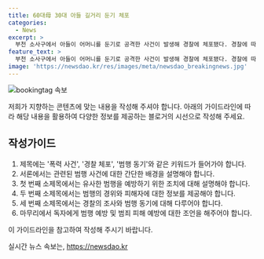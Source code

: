 ```yaml
---
title: 60대母 30대 아들 길거리 둔기 체포
categories:
  - News
excerpt: >
  부천 소사구에서 아들이 어머니를 둔기로 공격한 사건이 발생해 경찰에 체포됐다. 경찰에 따르면 30대 A씨는 어머니를 공격한 혐의를 받고 있으며, 행인의 신고로 경찰에 체포됐다. 피해자인 60대 어머니는 병원으로 옮겨졌지만 생명에는 지장이 없는 것으로 전해졌다. A씨는 현재 경찰 조사에 협조하지 않고 있으며, 경찰은 향후 구속영장을 신청할 예정이다.
feature_text: >
  부천 소사구에서 아들이 어머니를 둔기로 공격한 사건이 발생해 경찰에 체포됐다. 경찰에 따르면 30대 A씨는 어머니를 공격한 혐의를 받고 있으며, 행인의 신고로 경찰에 체포됐다. 피해자인 60대 어머니는 병원으로 옮겨졌지만 생명에는 지장이 없는 것으로 전해졌다. A씨는 현재 경찰 조사에 협조하지 않고 있으며, 경찰은 향후 구속영장을 신청할 예정이다.
image: 'https://newsdao.kr/res/images/meta/newsdao_breakingnews.jpg'
---
```


<p><img src="https://newsdao.kr/res/images/meta/newsdao_breakingnews.jpg" alt="bookingtag 속보" /></p>

<p>저희가 지향하는 콘텐츠에 맞는 내용을 작성해 주셔야 합니다. 아래의 가이드라인에 따라 해당 내용을 활용하여 다양한 정보를 제공하는 블로거의 시선으로 작성해 주세요.</p>

<h2>작성가이드</h2>

<ol>
<li>제목에는 '폭력 사건', '경찰 체포', '범행 동기'와 같은 키워드가 들어가야 합니다.</li>
<li>서론에서는 관련된 범행 사건에 대한 간단한 배경을 설명해야 합니다.</li>
<li>첫 번째 소제목에서는 유사한 범행을 예방하기 위한 조치에 대해 설명해야 합니다.</li>
<li>두 번째 소제목에서는 범행의 경위와 피해자에 대한 정보를 제공해야 합니다.</li>
<li>세 번째 소제목에서는 경찰의 조사와 범행 동기에 대해 다루어야 합니다.</li>
<li>마무리에서 독자에게 범행 예방 및 범죄 피해 예방에 대한 조언을 해주어야 합니다.</li>
</ol>

<p>이 가이드라인을 참고하여 작성해 주시기 바랍니다.</p>
실시간 뉴스 속보는, <a href="https://newsdao.kr" rel="dofollow">https://newsdao.kr</a>


